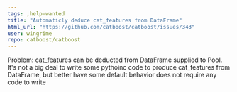 ```yaml
---
tags: ,help-wanted
title: "Automaticly deduce cat_features from DataFrame"
html_url: "https://github.com/catboost/catboost/issues/343"
user: wingrime
repo: catboost/catboost
---
```


Problem: cat_features can be deducted from DataFrame supplied to Pool. 
It's not a big deal to write some pythoinc code to produce cat_features from DataFrame, but better have some default behavior does not require any code to write

